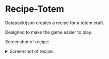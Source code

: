 # Recipe-Totem

Datapack/json creates a recipe for a totem craft.

Designed to make the game easier to play.

Screenshot of recipe: 


<details>
  <summary>Screenshot of recipe: </summary>

  **
  https://imgur.com/SomRPT6
  **
  
</details>
